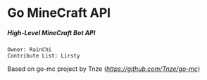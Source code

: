 # Go MineCraft API

##### High-Level MineCraft Bot API
~~~~
Owner: RainChi
Contribute List: Lirsty
~~~~ 
Based on go-mc project by Tnze (_https://github.com/Tnze/go-mc_)